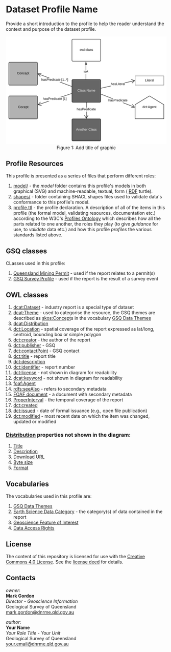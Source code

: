 # Dataset Profile Name
Provide a short introduction to the profile to help the reader understand the context and purpose of the dataset profile.

<p align="center">
<img src="model/profile-template.svg" width="700px"><br>
Figure 1: Add title of graphic</p>



## Profile Resources
This profile is presented as a series of files that perform different roles:

1. [model/](model/) - the *model* folder contains this profile's models in both graphical (SVG) and machine-readable, textual, form ( [RDF](https://www.w3.org/RDF/) turtle).
2. [shapes/](shapes/) - folder containing SHACL shapes files used to validate data's conformance to this profile's model.
3. [profile.ttl](profile.ttl) - the profile declaration. A description of all of the items in this profile (the formal model, validating resources, documentation etc.) according to the W3C's [Profiles Ontology](https://www.w3.org/TR/dx-prof/) which describes how all the parts related to one another, the roles they play (to give *guidance* for use, to *validate* data etc.) and how this profile *profiles* the various standards listed above.


## GSQ classes
CLasses used in this profile:
1. [Queensland Mining Permit](https://github.com/geological-survey-of-queensland/gsq-permit-profile) - used if the report relates to a permit(s)
2. [GSQ Survey Profile](https://github.com/geological-survey-of-queensland/gsq-survey-profile) - used if the report is the result of a survey event


## OWL classes
1. [dcat:Dataset](https://w3c.github.io/dxwg/dcat/#Class:Dataset) - industry report is a special type of dataset
2. [dcat:Theme](https://w3c.github.io/dxwg/dcat/#Property:resource_theme) - used to categorise the resource, the GSQ themes are described as [skos:Concept](http://www.w3.org/2004/02/skos/core#Concept)s in the vocabulary [GSQ Data Themes](http://vocabs.gsq.digital/vocabulary/gsq-data-themes)
3. [dcat:Distribution](https://w3c.github.io/dxwg/dcat/#Class:Distribution)
4. [dct:Location](https://w3c.github.io/dxwg/dcat/#Class:Location) - spatial coverage of the report expressed as lat/long, centroid, bounding box or simple polygon
5. [dct:creator](https://w3c.github.io/dxwg/dcat/#Property:resource_creator) - the author of the report
6. [dct:publisher](https://w3c.github.io/dxwg/dcat/#Property:resource_publisher) - GSQ
7. [dct:contactPoint](https://w3c.github.io/dxwg/dcat/#Property:resource_contact_point) - GSQ contact
8. [dct:title](https://w3c.github.io/dxwg/dcat/#Property:resource_title) - report title
9. [dct:description](https://w3c.github.io/dxwg/dcat/#Property:resource_description)
10. [dct:identifier](https://w3c.github.io/dxwg/dcat/#Property:resource_identifier) - report number
11. [dct:license](https://w3c.github.io/dxwg/dcat/#Property:resource_license) - not shown in diagram for readability
12. [dcat:keyword](https://w3c.github.io/dxwg/dcat/#Property:resource_keyword) - not shown in diagram for readability
13. [foaf:Agent](http://xmlns.com/foaf/spec/#term_Agent)
14. [rdfs:seeAlso](https://www.w3.org/TR/rdf-schema/#ch_seealso) - refers to secondary metadata
15. [FOAF document](http://xmlns.com/foaf/spec/#term_Document) - a document with secondary metadata
16. [ProperInterval](https://www.w3.org/TR/owl-time/#time:ProperInterval) - the temporal coverage of the report
17. [dct:created](https://w3c.github.io/dxwg/dcat/)
18. [dct:issued](https://w3c.github.io/dxwg/dcat/#Property:resource_release_date) - date of formal issuance (e.g., open file publication)
19. [dct:modified](https://w3c.github.io/dxwg/dcat/#Property:resource_update_date) - most recent date on which the item was changed, updated or modified


### [Distribution](https://w3c.github.io/dxwg/dcat/#Class:Distribution) properties not shown in the diagram:
1. [Title](https://w3c.github.io/dxwg/dcat/#Property:distribution_title)
2. [Description](https://w3c.github.io/dxwg/dcat/#Property:distribution_description)
3. [Download URL](https://w3c.github.io/dxwg/dcat/#Property:distribution_download_url)
4. [Byte size](https://w3c.github.io/dxwg/dcat/#Property:distribution_size)
5. [Format](https://w3c.github.io/dxwg/dcat/#Property:distribution_format)


## Vocabularies
The vocabularies used in this profile are:
1. [GSQ Data Themes](http://vocabs.gsq.digital/vocabulary/gsq-data-themes)
2. [Earth Science Data Category](https://vocabs.gsq.digital/vocabulary/earth-science-data-category) - the category(s) of data contained in the report
3. [Geoscience Feature of Interest](https://vocabs.gsq.digital/vocabulary/geoscience-foi)
4. [Data Access Rights](http://vocabs.gsq.digital/vocabulary/data-access)


## License
The content of this repository is licensed for use with the [Creative Commons 4.0 License](https://creativecommons.org/licenses/by/4.0/). See the [license deed](LICENSE) for details.


## Contacts 
*owner*:  
**Mark Gordon**  
*Director - Geoscience Information*  
Geological Survey of Queensland  
<mark.gordon@dnrme.qld.gov.au>  

*author*:  
**Your Name**  
*Your Role Title - Your Unit*  
Geological Survey of Queensland  
<your.email@dnrme.qld.gov.au>
